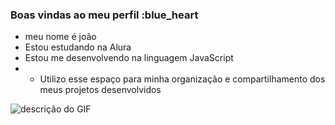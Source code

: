 ### Boas vindas ao meu perfil :blue_heart
- meu nome é joão
- Estou estudando na Alura
- Estou me desenvolvendo na linguagem JavaScript
- - Utilizo esse espaço para minha organização e
compartilhamento dos meus projetos desenvolvidos
<!---
jaca2020/jaca2020 is a ✨ special ✨ repository because its `README.md` (this file) appears on your GitHub profile.
You can click the Preview link to take a look at your changes.
--->
![descrição do GIF](https://media1.tenor.com/m/PKKCAakpBZIAAAAC/neyney-neymar.gif)
